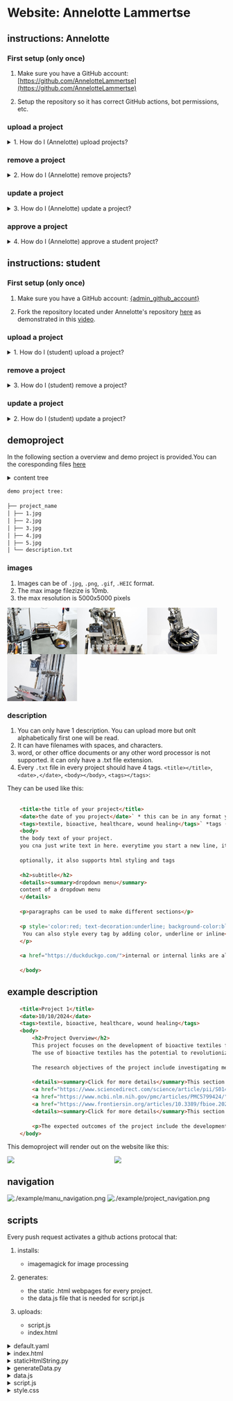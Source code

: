  

# Website: Annelotte Lammertse
## instructions: Annelotte

### First setup (only once)

1. Make sure you have a GitHub account: [https://github.com/AnnelotteLammertse](https://github.com/AnnelotteLammertse)

2. Setup the repository so it has correct GitHub actions, bot permissions, etc.



### upload a project

<details>
  <summary>1. How do I (Annelotte) upload projects?</summary>
  <br>
  <ul>
    <li>Please ensure that you are logged in to GitHub.</li>
    <li>Go to the content directory (https://github.com/AnnelotteLammertse/annelottelammertse/tree/main/src/content).</li>
    <li>You can upload a project by simply dragging and dropping your project folder into GitHub, or by navigating to 'Add file' > 'Upload files'.</li>
    <li><img src="./example/admin_upload_project.gif" alt="Upload Project"></li>
    <li>You have successfully uploaded a project. You can preview updates in 'Incognito mode' in your browser. Keep in mind that your browser caches content, so updates may be delayed for some time.</li>
  </ul>
  <br>
</details>

 

### remove a project

<details>
  <summary>2. How do I (Annelotte) remove projects?</summary>
  <br>
  <ul>
    <li>Please ensure that you are logged in to GitHub.</li>
    <li>Go to the content directory (https://github.com/AnnelotteLammertse/annelottelammertse/tree/main/src/content).</li>
    <li><img src="./example/admin_remove_project.gif" alt="Remove Project"></li>
    <li>You have successfully removed a project. You can preview updates in 'Incognito mode' in your browser. Keep in mind that your browser caches content, so updates may be delayed for some time.</li>
  </ul>
  <br>
</details>

 

### update a project

<details>
  <summary>3. How do I (Annelotte) update a project?</summary>
  <br>
  <ul>
    <li>Please ensure that you are logged in to GitHub.</li>
    <li>Go to the content directory (https://github.com/AnnelotteLammertse/annelottelammertse/tree/main/src/content).</li>
    <li>In the following video, it shows how to update the description as well as removing and adding images.<br>
      <img src="./example/admin_update_project.gif" alt="Update Project">
    </li>
    <li>You have successfully updated a project. You can preview updates in 'Incognito mode' in your browser. Keep in mind that your browser caches content, so updates may be delayed for some time.</li>
  </ul>
  <br>
</details>


### approve a project

<details><summary>4. How do I (Annelotte) approve a student project?</summary>
	<br>
	<ul>
	<li>Option 1: Approve the pull requests of the student as shown in the video.</li>
	<li>![Approve Project](./example/admin_approve_project.gif)</li>
	    
	<li>Option 2: You will receive an email from GitHub regarding an update.</li>
	<li>![Confirmation Email](./example/admin_confirmation_email.jpg) You can approve the student project by clicking the provided link.</li>

	<li>You have successfully confirmed a project. You can preview updates in 'Incognito mode' in your browser. Keep in mind that your browser caches content, so updates may be delayed for some time.</li>
	</ul>
	<br>
</details>

 


## instructions: student

### First setup (only once)

1. Make sure you have a GitHub account: [{admin_github_account}]({admin_github_account})

2. Fork the repository located under Annelotte's repository [here](https://github.com/AnnelotteLammertse/annelottelammertse) as demonstrated in this [video](./example/user_fork_repository.gif).

 

### upload a project

<details>
  <summary>1. How do I (student) upload a project?</summary>
  <br>
  <ul>
    <li>Please ensure that you are logged in to GitHub.</li>
    <li>Go to your instance of Annelotte's website located at (https://github.com/studentName/annelottelammertse).</li>
    <li>Sync fork (this makes sure you have the latest version so there are no conflicts between other users).</li>
    <li>Go to the content folder: (https://github.com/studentName/annelottelammertse/tree/main/src/content).</li>
    <li>You can upload a project by simply dragging and dropping your project folder into GitHub, or by navigating to 'Add file' > 'Upload files'.</li>
    <li>Upload your project as shown in the following video.<br>
      <img src="./example/user_upload_project.gif" alt="Upload Project">
      <img src="./example/demoproject/1.jpg" alt="Upload Project">
    </li>
    <li>Contribute by opening up a 'pull request > create pull request'.</li>
    <li>Now Annelotte will get an email notification, as well as having an open pull request that can be approved or disapproved.</li>
    <li>You now have successfully uploaded a project. Once Annelotte approves of the changes, you can see your project on the official website.</li>
  </ul>
  <br>
</details>


 

### remove a project

<details>
  <summary>3. How do I (student) remove a project?</summary>
  <br>
  <ul>
    <li>Please ensure that you are logged in to GitHub.</li>
    <li>Go to your instance of Annelotte's website located at (https://github.com/studentName/annelottelammertse).</li>
    <li>Sync fork (this makes sure you have the latest version so there are no conflicts between other users).</li>
    <li>Go to the content folder: (https://github.com/studentName/annelottelammertse/tree/main/src/content).</li>
    <li>Remove your project as shown in the following video.<br>
      <img src="./example/user_remove_project.gif" alt="Remove Project">
    </li>
    <li>Contribute by opening up a 'pull request > create pull request'.</li>
    <li>Now Annelotte will get an email notification, as well as having an open pull request that can be approved or disapproved.</li>
    <li>You now have successfully removed a project. Once Annelotte approves of the changes, you can see your project on the official website.</li>
  </ul>
  <br>
</details>


### update a project

<details>
  <summary>2. How do I (student) update a project?</summary>
  <br>
  <ul>
    <li>Please ensure that you are logged in to GitHub.</li>
    <li>Go to your instance of Annelotte's website located at (https://github.com/studentName/annelottelammertse).</li>
    <li>Sync fork (this makes sure you have the latest version so there are no conflicts between other users).</li>
    <li>Go to the content folder: (https://github.com/studentName/annelottelammertse/tree/main/src/content).</li>
    <li>Update your project as shown in the following video.<br>
      <img src="./example/user_update_project.gif" alt="Update Project">
    </li>
    <li>Contribute by opening up a 'pull request > create pull request'.</li>
    <li>Now Annelotte will get an email notification, as well as having an open pull request that can be approved or disapproved.</li>
    <li>You now have successfully updated a project. Once Annelotte approves of the changes, you can see your project on the official website.</li>
  </ul>
  <br>
</details>
 
## demoproject
In the following section a overview and demo project is provided.You can the coresponding files [here](https://github.com/AnnelotteLammertse/annelottelammertse/example/demoproject)

 

<details><summary>content tree</summary>

```bash
demo `content` folder tree
.
├── Annelotte
│   ├── shot_1.jpg
│   └── about_me.txt
├── project_1
│   ├── 1.jpg
│   ├── description
│   └── 2.png
├── project_2
│   ├── 3.jpg 
│   ├── 4.jpg 
│   ├── description.txt
│   ├── 5.png 
│   ├── 6.png 
│   └── 7.jpg 
├── project_3
│   ├── 1.gif
│   ├── 8.jpg
│   ├── 9.png
│   ├── 10.jpg
│   └── description.txt
├── project_4
│   ├── description.txt
│   └── 11.png
├── project_5
│   ├── 11.jpg
│   ├── description.txt
│   └── 12.gif
├── project_6
│   ├── 13.png
│   ├── 14.png
│   ├── 15.jpg
│   ├── 15.jpg
│   ├── 16.jpg
│   └── text.txt
└── project_7
    ├── description.txt
    ├── 17.gif 
    ├── 18.png
    └── 19.jpg 

8 directories, 33 files

```

</details>
 
```bash
demo project tree:

├── project_name
│ ├── 1.jpg
│ ├── 2.jpg
│ ├── 3.jpg
│ ├── 4.jpg
│ ├── 5.jpg
│ └── description.txt

```
 

### images

1. Images can be of `.jpg`, `.png`, `.gif`, `.HEIC` format.
2. The max image filezize is 10mb.
3. the max resolution is 5000x5000 pixels

<div style="display: flex; flex-wrap: wrap;">
    <img src="./example/demoproject/1.jpg" width="32%">
    <img src="./example/demoproject/2.jpg" width="32%">
    <img src="./example/demoproject/3.jpg" width="32%">
    <img src="./example/demoproject/4.jpg" width="32%">
</div>

 

### description

1. You can only have 1 description. You can upload more but onlt alphabetically first one will be read.
2. It can have filenames with spaces, and characters.
3. word, or other office documents or any other word processor is not supported. it can only have a .txt file extension. 
4. Every `.txt` file in every project should have 4 tags. `<title></title>`, `<date>,</date>`, `<body></body>`, `<tags></tags>`:

They can be used like this:

```html

	<title>the title of your project</title> 
	<date>the date of you project</date>` * this can be in any format you like
	<tags>textile, bioactive, healthcare, wound healing</tags>` *tags (hashtags) are seperated by a comma `,`
	<body>
	the body text of your project.
	you cna just write text in here. everytime you start a new line, it will appear on the website. symbols, characters and emoji's are supported

	optionally, it also supports html styling and tags

	<h2>subtitle</h2>
	<details><summary>dropdown menu</summary>
	content of a dropdown menu
	</details>

	<p>paragraphs can be used to make different sections</p>

	<p style='color:red; text-decoration:underline; background-color:blue'>
	 You can also style every tag by adding color, underline or inline<span style='background-color:blue;'> background color </span>.
	</p>

	<a href="https://duckduckgo.com/">internal or internal links are also supported</a>

	</body>
```

 

## example description

```html
	<title>Project 1</title>
	<date>10/10/2024</date>
	<tags>textile, bioactive, healthcare, wound healing</tags>
	<body>
	    <h2>Project Overview</h2>
	    This project focuses on the development of bioactive textiles for applications in wound healing and healthcare. By incorporating bioactive agents into textile fibers, we aim to create functional textiles capable of promoting wound healing, preventing infections, and improving overall healthcare outcomes. The project involves a multidisciplinary approach that combines textile engineering, biomaterials science, and medical research to design innovative solutions for medical textiles.
	    The use of bioactive textiles has the potential to revolutionize wound care by providing continuous, localized delivery of therapeutic agents directly to the wound site. This targeted delivery system minimizes systemic side effects and enhances the efficacy of treatment. Additionally, bioactive textiles offer advantages such as improved patient comfort, reduced dressing changes, and simplified wound management procedures.  

	    The research objectives of the project include investigating methods for functionalizing textile fibers with bioactive agents, optimizing the release kinetics of therapeutic compounds, and evaluating the biocompatibility and safety of bioactive textiles for clinical use. Advanced fabrication techniques such as electrospinning, coating, and grafting will be employed to incorporate bioactive agents into textile matrices while preserving their structural integrity and mechanical properties.

	    <details><summary>Click for more details</summary>This section contains additional details about the project.
	    <a href="https://www.sciencedirect.com/science/article/pii/S014296121830642X">Read this paper</a>
	    <a href="https://www.ncbi.nlm.nih.gov/pmc/articles/PMC5799424/">Explore this study</a>
	    <a href="https://www.frontiersin.org/articles/10.3389/fbioe.2020.587592/full">Find out more</a> about advanced fabrication techniques for bioactive textiles.</details>
	    <details><summary>Click for more details</summary>This section contains additional details about the project.</details>

	    <p>The expected outcomes of the project include the development of bioactive textiles with tailored properties for specific medical applications, such as wound dressings, compression garments, and implantable devices. These innovative textiles have the potential to improve patient outcomes, reduce healthcare costs, and advance the field of regenerative medicine.</p>
	</body>
```
 

This demoproject will render out on the website like this:

<div style="display: flex; flex-wrap: wrap;">
    <img src="./example/demoproject/demoproject_text.jpg" width="49%">
    <img src="./example/demoproject/demoproject_web.jpg" width="49%">
</div>
 

## navigation


![./example/manu_navigation.png](./example/manu_navigation.png)
![./example/project_navigation.png](./example/project_navigation.png)

 

## scripts

Every push request activates a github actions protocal  that:

1. installs:
    - imagemagick for image processing
    
2. generates:
    - the static .html webpages for every project.
    - the data.js file that is needed for script.js

3. uploads:
    - script.js
    - index.html



<details><summary>default.yaml</summary>

```
name: default
on:
  push:
    branches:
      - main
jobs:
  publish:
    runs-on: ubuntu-latest
    steps:
      - name: Checkout
        uses: actions/checkout@v3
      - name: Set up ImageMagick
        run: |
          sudo apt-get update
          sudo apt-get install -y imagemagick
      - name: Update imagemagick rights Policy
        run: |
          sudo sed -i 's#<policy domain="path" rights="none" pattern="@\*"/>#<!-- <policy domain="path" rights="none" pattern="@*"/> -->#' /etc/ImageMagick-6/policy.xml
      - name: python generate data.js and html pages
        working-directory: src/
        run: python ./generateData.py
      - name: Deploy to Github Pages
        uses: crazy-max/ghaction-github-pages@v3
        with:
          target_branch: gh-pages
          build_dir: src
        env:
          GITHUB_TOKEN: ${{ secrets.GITHUB_TOKEN }}

```
</details>



<details><summary>index.html</summary>

```
<!DOCTYPE html>
<html lang="en">
<head>
    <meta charset="UTF-8">
    <meta http-equiv="X-UA-Compatible" content="IE=edge">
    <meta name="viewport" content="width=device-width, initial-scale=1.0">
    <title>Annelotte</title>
    <link rel="stylesheet" href="style.css">
</head>

<body>
	<span id="tags-wrapper"></span> <!-- set tags here > -->
	<div id="header">
		<div id="title">
			<h1><a href="./index.html" style="color: black; text-decoration: none;">Annelotte Lammertse</a></h1>
		</div>
		<div id="bar">
			<div id="barContent"></div> <!-- set bar content projects here > -->
		</div>
		 <div id="content">
			<div id="projects"></div>
		</div>
	</div>
	<div id="footer">
		<span> Annelotte Lammertse </span><span id="footerTextRight"></span>
	</div>
</body>

<script src="data.js"></script> 
<script src="script.js"></script> 
</html>


```
</details>



<details><summary>staticHtmlString.py</summary>

```
def html_string(folderName, project_date, previous_htmlFile, next_htmlFile, tag_string, project_html, images_html, num_images):
    project_html_content = f"""
<!DOCTYPE html>
<html lang="en">
<head>
    <meta charset="UTF-8">
    <meta http-equiv="X-UA-Compatible" content="IE=edge">
    <meta name="viewport" content="width=device-width, initial-scale=1.0">
    <title>Annelotte Lammertse</title>
    <link rel="stylesheet" href="./style.css">
</head>
<body>
    <span id="tags-wrapper"></span> <!-- set tags here > -->
    <div id="header">
        <div id="title">
            <h1>
                <a href="./index.html" style="color: black; text-decoration: none;">Annelotte Lammertse</a>
            </h1>
        </div>
        <div id="bar">
            <div id="barContent"></div> <!-- set bar content projects here > -->
        </div>
        <div id="contentPage">
            <div id="textPage">
                <h1>{folderName} <br><span style="font-size:14px">{project_date}</span></h1>  <!-- add back, next, and menu buttons here -->
                <div class="containerStatic">
                    <div class="menuprevnext">
                        <span>
                            <a href='./index.html' class='backButtonPage'> menu</a>
                        </span>
                        <br>
                        <span>
                            <a href='{previous_htmlFile}' class='backButtonPage'>previous</a>
                        </span>
                        <br>
                        <span>
                            <a href= '{next_htmlFile}' class='backButtonPage'>next</a>
                        </span>
                    </div>
                    <span id="tagStatic" style="color:rgb(0,0,0);">
                        {tag_string}
                    </span>
                </div>
                <body>
                    <p>{project_html}</p>  <!-- body text here -->
                </body>
            </div>
            <div id="imagePage"> <!-- add all images here -->
                {images_html}
            </div>
        </div>
        <div id="footer">
            <span> Annelotte Lammertse </span>
            <span id="footerTextRight"></span>
        </div>
    </div>
</body>

<script src="data.js"></script> 
<script src="script.js"></script> 

<script>
    document.addEventListener('DOMContentLoaded', function () {{
        // Apply fullscreen styles to images if less than 4 on startup; toggle on click otherwise
        const images = document.querySelectorAll('.imagesPage');
        images.forEach((img, index) => {{
            img.addEventListener('click', () => {{
                img.classList.toggle('imagePageFull');
                img.style.width = img.classList.contains('imagePageFull') ? "100%" : "32.2%";
            }});

            if (images.length < {num_images}) {{
                img.classList.add('imagePageFull');
                img.style.width = "100%";
            }} else if (images.length > {num_images} && index == 0) {{
                img.classList.add('imagePageFull');
                img.style.width = "100%";
            }}
        }});

        // Make the tags that are present red
        var tagsWrapper = document.getElementById('tags-wrapper');
        var tagStaticElements = document.getElementById('tagStatic').getElementsByTagName('span');
        var innerTagArray = [];
        for (var i = 0; i < tagStaticElements.length; i++) {{
            innerTagArray.push(tagStaticElements[i].innerHTML.replace('#', ''));
        }}

        var tags = tagsWrapper.getElementsByTagName('span');
        for (var i = 0; i < tags.length; i++) {{
            var dataFilter = tags[i].getAttribute('data-filter');
            if (innerTagArray.includes(dataFilter)) {{
                tags[i].style.pointerEvents = 'none';
                //tags[i].style.textDecoration = 'underline';
            }} else {{
                tags[i].style.color = 'rgba(0,0,0,0.1)'
                tags[i].style.textDecoration = 'line-through';
            }}
        }}
    }});
</script>
</html>
"""

    return project_html_content

```
</details>



<details><summary>generateData.py</summary>

```
import os
import json
import re
import subprocess
from staticHtmlString import html_string

contentFolder = "./content"  # Specify the folder where your content is located
outputFolder = "./"     # Specify the folder where you want to save the HTML files

# Functions
def resize_file_if_large(filePath, maxBytes):
	file_size = os.path.getsize(filePath)
	command = f'convert "{filePath}" -resize 512x -quality 80 "{filePath}"'
	supported_extensions = (".jpg", ".png")
	if filePath.lower().endswith(supported_extensions):
		if file_size > maxBytes:
			print(f"{filePath} is too big with {file_size} bytes. It will be modified. Max bytes is {maxBytes}")
		if os.path.splitext(filePath)[1] == ".gif": # Check if GIF
			command = f'convert "{filePath}" -coalesce -resize 512x -colors 64 -deconstruct "{filePath}"'
		subprocess.run(command, shell=True)

def remove_unsupported_file(file_path):
	if os.path.isfile(file_path):
		supported_extensions = (".jpg", ".png", ".jpeg", ".txt", ".gif")
		if not file_path.lower().endswith(supported_extensions):
			os.remove(file_path)
			print(f'{file_path} is not supported and is removed. Please use one of the supported extensions {supported_extensions}')


#remove unsupported files
for folder in os.listdir(contentFolder):
	folder_path = os.path.join(contentFolder, folder)
	if os.path.isdir(folder_path):
		for item in os.listdir(folder_path):
			item_path = os.path.join(folder_path, item)
			remove_unsupported_file(item_path)



#resice images indeen needed
for folder in os.listdir(contentFolder):
	folder_path = os.path.join(contentFolder, folder)
	if os.path.isdir(folder_path):
		for item in os.listdir(folder_path):
			item_path = os.path.join(folder_path, item)
			# resize_file_if_large(item_path, 5000000)


# Delete all .html files (excluding index.html) in the output folder
for filename in os.listdir(outputFolder):
	filepath = os.path.join(outputFolder, filename)
	if filename.endswith(".html") and filename != "index.html":
		os.remove(filepath)
  

# Initialize arrays for images, tags, date, projects, allTags, and barContent
images = []
tags = []
date = []
projects = {}
allTags = []
barContent = []
htmlFiles = []

# make array with all projectnames
for folderName in os.listdir(contentFolder):
	folderPath = os.path.join(contentFolder, folderName)
	htmlFiles.append(folderName)

sorted_htmlFiles = sorted(htmlFiles)

# Iterate through the content folder
for i,folderName in enumerate(sorted(os.listdir(contentFolder))):
	# loop through sorted html_files so we can pick i+1 and i-1 fo to back and fort
	next_index = (i + 1) % len(sorted_htmlFiles)
	next_htmlFile = "./" + sorted_htmlFiles[next_index] + ".html"
	previous_index = (i - 1) % len(sorted_htmlFiles)
	previous_htmlFile = "./" + sorted_htmlFiles[previous_index] + ".html"

	folderPath = os.path.join(contentFolder, folderName)
	if os.path.isdir(folderPath):
		project_images = []
		project_tags = []
		project_date = []
		project_html = ""

		for item in os.listdir(folderPath):
			itemPath = os.path.join(folderPath, item)

			if os.path.isfile(itemPath):
				if item.endswith(".gif"):
					images.append(itemPath)
					project_images.append(itemPath)

				if item.endswith((".jpg", ".png")):
					itemPath_base = os.path.splitext(os.path.basename(itemPath))[0]
					itemPath_ext = os.path.splitext(os.path.basename(itemPath))[1]
					itemPath_resized = os.path.join(folderPath,itemPath_base + "_resized" + itemPath_ext)
					os.system(f'convert "{itemPath}"  -sharpen 0x.2 -resize x350 "{itemPath}"')
					images.append(itemPath)
					project_images.append(itemPath)

				elif item.endswith(".txt"):
					with open(itemPath, 'r') as txt_file:
						content = txt_file.read()
						date_match = re.search(r'<date>(.*?)<\/date>', content, re.DOTALL)
						if date_match:
							project_date.append(date_match.group(1).strip())
							project_date = date_match.group(1).strip()
						body_match = re.search(r'<body>(.*?)<\/body>', content, re.DOTALL)
						if body_match:
							project_html = body_match.group(1).strip()
							project_html = project_html.replace('\n', '<br>')
                        
						tags_match = re.search(r'<tags>(.*?)<\/tags>', content, re.DOTALL)
						if tags_match:
							tags_content = tags_match.group(1).strip()
							tags_formatted = ["#" + tag.strip() + "<br>" for tag in tags_content.split(',')]
							allTags.extend([
								"<span class='filter' data-filter='" + tag.strip() + "'>#" + tag.strip() + "</span>"
								for tag in tags_content.split(',')
							])
							# print(allTags)
					#break out of the loop after procvessing the first file
					break
		tag_list = [f"<span>#{tag.strip()}</span><br>" for tag in tags_content.split(",")]
		tag_string = "".join(tag_list)
		project_tags.append(tag_string)
		# print(project_tags)           
                
		project_images.sort()  # Sort the image paths for the current project
        
		projects[folderName] = {
			"images": project_images,
			"html": project_html,
			"tags": project_tags,
			"date": project_date
		}
        
		print(tags_content)
		# print(tags_content.replace(',','#'))


		# Create a project HTML file with images and barContent links
		images_html = "\n".join([f"<img class='imagesPage'  src='{image_path}' >" for image_path in project_images])
		num_images = 4	
		
		#html string comes from staticHtmlString
		project_html_content = html_string(folderName, project_date, previous_htmlFile, next_htmlFile, tag_string, project_html, images_html, num_images)



		project_html_path = os.path.join(outputFolder, f"{folderName}.html")
		with open(project_html_path, 'w') as project_html_file:
			project_html_file.write(project_html_content)

allTags = list(set(allTags))
allTags.sort()

# Sort the project names
sorted_project_names = sorted(projects.keys())

# Create the barContent array with formatted project names
formatted_barContent = [
	"<a href='./" + project_name + ".html'>" + project_name + "</a>&ensp;&ensp;"
	for project_name in sorted_project_names
]

# Duplicate the formatted_barContent array 10 times
duplicated_barContent = formatted_barContent * 10

# Create the content dictionary with sorted projects
sorted_projects = {project_name: projects[project_name] for project_name in sorted_project_names}

# Create the content dictionary
content = {
	"projects": sorted_projects,
	"allTags": allTags,
	"barContent": duplicated_barContent
}

# Convert the content dictionary to JSON format
content_json = json.dumps(content, indent=4)

# Write the JSON content to a file named "dataB.js"
with open("data.js", "w") as file:
	file.write("var content = ")
	file.write(content_json)

print("File 'dataB.js' saved successfully.")




























```
</details>



<details><summary>data.js</summary>

```
var content = {
    "projects": {
        "ABOUT": {
            "images": [
                "./content/ABOUT/068_Vtol_Murmansk_part2_PRMK__1340_c_670.jpg"
            ],
            "html": "hi there, my name is ssadasadad",
            "tags": [
                "<span>#about</span><br><span>#textile</span><br><span>#about</span><br><span>#website</span><br>"
            ],
            "date": "2/3/2021"
        },
        "Digital Fabrication Techniques": {
            "images": [
                "./content/Digital Fabrication Techniques/Screen-Shot-2020-12-22-at-8.38.03-PM_670.png"
            ],
            "html": "<h2>Project Overview</h2><br>    <p><br>        This project explores the integration of digital fabrication techniques, specifically 3D printing and additive manufacturing, into textile design processes. By leveraging the capabilities of digital fabrication technologies, we aim to push the boundaries of traditional textile manufacturing and create innovative textile structures with enhanced functionality and aesthetics.<br>    </p><br>    <p><br>        Digital fabrication offers unique opportunities for customization, complexity, and rapid prototyping in textile design. By digitally modeling textile structures and using computer-aided design (CAD) software, designers can create intricate patterns, textures, and geometries that would be challenging or impossible to achieve using traditional techniques. 3D printing and additive manufacturing enable precise control over material deposition, layer-by-layer construction, and spatial arrangement, allowing for the fabrication of complex textile structures with varying properties and functionalities.<br>    </p><br>    <p><br>        The research objectives of the project include developing novel design algorithms and computational tools for generating parametric textile patterns, optimizing printing parameters for different textile materials, and exploring post-processing techniques for enhancing the mechanical properties and surface finishes of printed textiles. Additionally, the project aims to investigate the integration of smart materials and functional additives into 3D printed textiles for applications such as wearable technology, protective gear, and architectural textiles.<br>    </p><br>    <p><br>        The expected outcomes of the project include the development of advanced digital fabrication techniques for textile design that enable greater design freedom, efficiency, and sustainability. These techniques have the potential to revolutionize the way textiles are designed, produced, and utilized across various industries, from fashion and apparel to automotive and architecture.<br>    </p>",
            "tags": [
                "<span>#textile</span><br><span>#digital fabrication</span><br><span>#3D printing</span><br><span>#additive manufacturing</span><br>"
            ],
            "date": "March 5, 2024"
        },
        "Smart Fabrics: Integrating Sensors for Health Monitoring": {
            "images": [
                "./content/Smart Fabrics: Integrating Sensors for Health Monitoring/1_670.jpg",
                "./content/Smart Fabrics: Integrating Sensors for Health Monitoring/7_670.jpg",
                "./content/Smart Fabrics: Integrating Sensors for Health Monitoring/9_670.jpg"
            ],
            "html": "<h2>Project Overview</h2><br>    <p><br>        The project aims to revolutionize the field of healthcare by integrating sensors into fabrics for continuous health monitoring. By embedding sensors within textiles, we aim to create smart fabrics capable of monitoring vital signs and health parameters seamlessly.<br>    </p><br>    <br>    <h2>Research Objectives</h2><br>    <ul><br>        <li>Developing textile-based sensor technologies for accurate health monitoring.</li><br>        <li>Investigating methods for integrating sensors into various types of fabrics.</li><br>        <li>Exploring wireless communication protocols for transmitting health data.</li><br>        <li>Evaluating the usability and comfort of smart fabrics in daily life.</li><br>    </ul><br>    <br>    <h2>Methodology</h2><br>    <p><br>        The project will involve several phases, including sensor development, fabric integration, prototype testing, and user feedback collection. Advanced textile manufacturing techniques will be employed to embed sensors seamlessly into fabrics without compromising their comfort or functionality.<br>    </p><br>    <br>    <h2>Expected Outcomes</h2><br>    <p><br>        The project is expected to yield smart fabrics capable of monitoring vital signs such as heart rate, respiration rate, and body temperature. These fabrics will provide real-time health data, enabling early detection of health issues and continuous monitoring of chronic conditions.<br>    </p>",
            "tags": [
                "<span>#textile</span><br><span>#fabric</span><br><span>#sensors</span><br><span>#health monitoring</span><br>"
            ],
            "date": "March 5, 2024"
        },
        "advanced textile composites": {
            "images": [
                "./content/advanced textile composites/3_1340_c_670.jpg",
                "./content/advanced textile composites/DSC08966_1340_c_670.jpg"
            ],
            "html": "<h2>Project Overview</h2><br>    <p><br>        This project focuses on the development of bioactive textiles for applications in wound healing and healthcare. By incorporating bioactive agents into textile fibers, we aim to create functional textiles capable of promoting wound healing, preventing infections, and improving overall healthcare outcomes. The project involves a multidisciplinary approach that combines textile engineering, biomaterials science, and medical research to design innovative solutions for medical textiles.<br>    </p><br>    <p><br>        The use of bioactive textiles has the potential to revolutionize wound care by providing continuous, localized delivery of therapeutic agents directly to the wound site. This targeted delivery system minimizes systemic side effects and enhances the efficacy of treatment. Additionally, bioactive textiles offer advantages such as improved patient comfort, reduced dressing changes, and simplified wound management procedures.<br>    </p><br>    <p><br>        The research objectives of the project include investigating methods for functionalizing textile fibers with bioactive agents, optimizing the release kinetics of therapeutic compounds, and evaluating the biocompatibility and safety of bioactive textiles for clinical use. Advanced fabrication techniques such as electrospinning, coating, and grafting will be employed to incorporate bioactive agents into textile matrices while preserving their structural integrity and mechanical properties.<br>    </p><br>    <p><br>        The expected outcomes of the project include the development of bioactive textiles with tailored properties for specific medical applications, such as wound dressings, compression garments, and implantable devices. These innovative textiles have the potential to improve patient outcomes, reduce healthcare costs, and advance the field of regenerative medicine.<br>    </p>",
            "tags": [
                "<span>#textile</span><br><span>#bioactive</span><br><span>#healthcare</span><br><span>#wound healing</span><br>"
            ],
            "date": "March 5, 2024"
        },
        "bioactive textiles": {
            "images": [
                "./content/bioactive textiles/boom_670.jpg",
                "./content/bioactive textiles/vlcsnap-2020-07-27d-01h10m44s415_670.jpg",
                "./content/bioactive textiles/vlcsnap-2020-08-02-02h31m34s763_670.jpg"
            ],
            "html": "<h2>Project Overview</h2><br>    <p><br>        This project focuses on the development of bioactive textiles for applications in wound healing and healthcare. By incorporating bioactive agents into textile fibers, we aim to create functional textiles capable of promoting wound healing, preventing infections, and improving overall healthcare outcomes. The project involves a multidisciplinary approach that combines textile engineering, biomaterials science, and medical research to design innovative solutions for medical textiles.<br>    </p><br>    <p><br>        The use of bioactive textiles has the potential to revolutionize wound care by providing continuous, localized delivery of therapeutic agents directly to the wound site. This targeted delivery system minimizes systemic side effects and enhances the efficacy of treatment. Additionally, bioactive textiles offer advantages such as improved patient comfort, reduced dressing changes, and simplified wound management procedures.<br>    </p><br>    <p><br>        The research objectives of the project include investigating methods for functionalizing textile fibers with bioactive agents, optimizing the release kinetics of therapeutic compounds, and evaluating the biocompatibility and safety of bioactive textiles for clinical use. Advanced fabrication techniques such as electrospinning, coating, and grafting will be employed to incorporate bioactive agents into textile matrices while preserving their structural integrity and mechanical properties.<br>    </p><br>    <p><br>        The expected outcomes of the project include the development of bioactive textiles with tailored properties for specific medical applications, such as wound dressings, compression garments, and implantable devices. These innovative textiles have the potential to improve patient outcomes, reduce healthcare costs, and advance the field of regenerative medicine.<br>    </p>",
            "tags": [
                "<span>#textile</span><br><span>#bioactive</span><br><span>#healthcare</span><br><span>#wound healing</span><br>"
            ],
            "date": "March 5, 2024"
        },
        "demoproject": {
            "images": [
                "./content/demoproject/3.jpg",
                "./content/demoproject/4.jpg"
            ],
            "html": "<h2>Project Overview</h2><br>    <p><br>        This project focuses on the development of bioactive textiles for applications in wound healing and healthcare. By incorporating bioactive agents into textile fibers, we aim to create functional textiles capable of promoting wound healing, preventing infections, and improving overall healthcare outcomes. The project involves a multidisciplinary approach that combines textile engineering, biomaterials science, and medical research to design innovative solutions for medical textiles.<br>    </p><br>    <p><br>        The use of bioactive textiles has the potential to revolutionize wound care by providing continuous, localized delivery of therapeutic agents directly to the wound site. This targeted delivery system minimizes systemic side effects and enhances the efficacy of treatment. Additionally, bioactive textiles offer advantages such as improved patient comfort, reduced dressing changes, and simplified wound management procedures.<br>    </p><br>    <p><br>        The research objectives of the project include investigating methods for functionalizing textile fibers with bioactive agents, optimizing the release kinetics of therapeutic compounds, and evaluating the biocompatibility and safety of bioactive textiles for clinical use. Advanced fabrication techniques such as electrospinning, coating, and grafting will be employed to incorporate bioactive agents into textile matrices while preserving their structural integrity and mechanical properties.<br>    </p><br>    <p><br>        The expected outcomes of the project include the development of bioactive textiles with tailored properties for specific medical applications, such as wound dressings, compression garments, and implantable devices. These innovative textiles have the potential to improve patient outcomes, reduce healthcare costs, and advance the field of regenerative medicine.<br>    </p>",
            "tags": [
                "<span>#textile</span><br><span>#bioactive</span><br><span>#healthcare</span><br><span>#wound healing</span><br>"
            ],
            "date": "March 5, 2024"
        },
        "sustainable dyeing techniques": {
            "images": [
                "./content/sustainable dyeing techniques/DSC03501_670.jpg",
                "./content/sustainable dyeing techniques/DSC03513_670.jpg",
                "./content/sustainable dyeing techniques/DSC03526_670.jpg"
            ],
            "html": "<h2>Project Overview</h2><br>    <p><br>        This project focuses on addressing the environmental impact of traditional textile dyeing processes by developing sustainable dyeing techniques using natural pigments and eco-friendly processes. By reducing the use of harmful chemicals and minimizing water consumption, we aim to promote environmental sustainability in the textile industry.<br>    </p><br>    <br>    <h2>Research Objectives</h2><br>    <ul><br>        <li>Exploring natural sources of pigments suitable for textile dyeing.</li><br>        <li>Developing eco-friendly dyeing processes that minimize water and energy consumption.</li><br>        <li>Evaluating the colorfastness and durability of textiles dyed using natural pigments.</li><br>        <li>Assessing the environmental impact of sustainable dyeing techniques compared to conventional methods.</li><br>    </ul><br>    <br>    <h2>Methodology</h2><br>    <p><br>        The project will involve sourcing natural pigments from various sources such as plants, minerals, and insects. These pigments will be tested for their suitability for textile dyeing, considering factors such as color vibrancy, fastness, and eco-friendliness. Eco-friendly dyeing processes, such as low-water immersion dyeing and natural mordanting, will be developed and optimized to achieve desired color outcomes while minimizing environmental impact.<br>    </p><br>    <br>    <h2>Expected Outcomes</h2><br>    <p><br>        The project aims to provide textile manufacturers with sustainable alternatives to conventional dyeing methods. By utilizing natural pigments and eco-friendly processes, we anticipate reducing water consumption, minimizing pollution, and promoting biodiversity conservation. Additionally, textiles dyed using sustainable techniques are expected to appeal to environmentally conscious consumers, driving market demand for eco-friendly products.<br>    </p>",
            "tags": [
                "<span>#textile</span><br><span>#dyeing</span><br><span>#sustainability</span><br><span>#natural pigments</span><br>"
            ],
            "date": "March 5, 2024"
        }
    },
    "allTags": [
        "<span class='filter' data-filter='3D printing'>#3D printing</span>",
        "<span class='filter' data-filter='about'>#about</span>",
        "<span class='filter' data-filter='additive manufacturing'>#additive manufacturing</span>",
        "<span class='filter' data-filter='bioactive'>#bioactive</span>",
        "<span class='filter' data-filter='digital fabrication'>#digital fabrication</span>",
        "<span class='filter' data-filter='dyeing'>#dyeing</span>",
        "<span class='filter' data-filter='fabric'>#fabric</span>",
        "<span class='filter' data-filter='health monitoring'>#health monitoring</span>",
        "<span class='filter' data-filter='healthcare'>#healthcare</span>",
        "<span class='filter' data-filter='natural pigments'>#natural pigments</span>",
        "<span class='filter' data-filter='sensors'>#sensors</span>",
        "<span class='filter' data-filter='sustainability'>#sustainability</span>",
        "<span class='filter' data-filter='textile'>#textile</span>",
        "<span class='filter' data-filter='website'>#website</span>",
        "<span class='filter' data-filter='wound healing'>#wound healing</span>"
    ],
    "barContent": [
        "<a href='./ABOUT.html'>ABOUT</a>&ensp;&ensp;",
        "<a href='./Digital Fabrication Techniques.html'>Digital Fabrication Techniques</a>&ensp;&ensp;",
        "<a href='./Smart Fabrics: Integrating Sensors for Health Monitoring.html'>Smart Fabrics: Integrating Sensors for Health Monitoring</a>&ensp;&ensp;",
        "<a href='./advanced textile composites.html'>advanced textile composites</a>&ensp;&ensp;",
        "<a href='./bioactive textiles.html'>bioactive textiles</a>&ensp;&ensp;",
        "<a href='./demoproject.html'>demoproject</a>&ensp;&ensp;",
        "<a href='./sustainable dyeing techniques.html'>sustainable dyeing techniques</a>&ensp;&ensp;",
        "<a href='./ABOUT.html'>ABOUT</a>&ensp;&ensp;",
        "<a href='./Digital Fabrication Techniques.html'>Digital Fabrication Techniques</a>&ensp;&ensp;",
        "<a href='./Smart Fabrics: Integrating Sensors for Health Monitoring.html'>Smart Fabrics: Integrating Sensors for Health Monitoring</a>&ensp;&ensp;",
        "<a href='./advanced textile composites.html'>advanced textile composites</a>&ensp;&ensp;",
        "<a href='./bioactive textiles.html'>bioactive textiles</a>&ensp;&ensp;",
        "<a href='./demoproject.html'>demoproject</a>&ensp;&ensp;",
        "<a href='./sustainable dyeing techniques.html'>sustainable dyeing techniques</a>&ensp;&ensp;",
        "<a href='./ABOUT.html'>ABOUT</a>&ensp;&ensp;",
        "<a href='./Digital Fabrication Techniques.html'>Digital Fabrication Techniques</a>&ensp;&ensp;",
        "<a href='./Smart Fabrics: Integrating Sensors for Health Monitoring.html'>Smart Fabrics: Integrating Sensors for Health Monitoring</a>&ensp;&ensp;",
        "<a href='./advanced textile composites.html'>advanced textile composites</a>&ensp;&ensp;",
        "<a href='./bioactive textiles.html'>bioactive textiles</a>&ensp;&ensp;",
        "<a href='./demoproject.html'>demoproject</a>&ensp;&ensp;",
        "<a href='./sustainable dyeing techniques.html'>sustainable dyeing techniques</a>&ensp;&ensp;",
        "<a href='./ABOUT.html'>ABOUT</a>&ensp;&ensp;",
        "<a href='./Digital Fabrication Techniques.html'>Digital Fabrication Techniques</a>&ensp;&ensp;",
        "<a href='./Smart Fabrics: Integrating Sensors for Health Monitoring.html'>Smart Fabrics: Integrating Sensors for Health Monitoring</a>&ensp;&ensp;",
        "<a href='./advanced textile composites.html'>advanced textile composites</a>&ensp;&ensp;",
        "<a href='./bioactive textiles.html'>bioactive textiles</a>&ensp;&ensp;",
        "<a href='./demoproject.html'>demoproject</a>&ensp;&ensp;",
        "<a href='./sustainable dyeing techniques.html'>sustainable dyeing techniques</a>&ensp;&ensp;",
        "<a href='./ABOUT.html'>ABOUT</a>&ensp;&ensp;",
        "<a href='./Digital Fabrication Techniques.html'>Digital Fabrication Techniques</a>&ensp;&ensp;",
        "<a href='./Smart Fabrics: Integrating Sensors for Health Monitoring.html'>Smart Fabrics: Integrating Sensors for Health Monitoring</a>&ensp;&ensp;",
        "<a href='./advanced textile composites.html'>advanced textile composites</a>&ensp;&ensp;",
        "<a href='./bioactive textiles.html'>bioactive textiles</a>&ensp;&ensp;",
        "<a href='./demoproject.html'>demoproject</a>&ensp;&ensp;",
        "<a href='./sustainable dyeing techniques.html'>sustainable dyeing techniques</a>&ensp;&ensp;",
        "<a href='./ABOUT.html'>ABOUT</a>&ensp;&ensp;",
        "<a href='./Digital Fabrication Techniques.html'>Digital Fabrication Techniques</a>&ensp;&ensp;",
        "<a href='./Smart Fabrics: Integrating Sensors for Health Monitoring.html'>Smart Fabrics: Integrating Sensors for Health Monitoring</a>&ensp;&ensp;",
        "<a href='./advanced textile composites.html'>advanced textile composites</a>&ensp;&ensp;",
        "<a href='./bioactive textiles.html'>bioactive textiles</a>&ensp;&ensp;",
        "<a href='./demoproject.html'>demoproject</a>&ensp;&ensp;",
        "<a href='./sustainable dyeing techniques.html'>sustainable dyeing techniques</a>&ensp;&ensp;",
        "<a href='./ABOUT.html'>ABOUT</a>&ensp;&ensp;",
        "<a href='./Digital Fabrication Techniques.html'>Digital Fabrication Techniques</a>&ensp;&ensp;",
        "<a href='./Smart Fabrics: Integrating Sensors for Health Monitoring.html'>Smart Fabrics: Integrating Sensors for Health Monitoring</a>&ensp;&ensp;",
        "<a href='./advanced textile composites.html'>advanced textile composites</a>&ensp;&ensp;",
        "<a href='./bioactive textiles.html'>bioactive textiles</a>&ensp;&ensp;",
        "<a href='./demoproject.html'>demoproject</a>&ensp;&ensp;",
        "<a href='./sustainable dyeing techniques.html'>sustainable dyeing techniques</a>&ensp;&ensp;",
        "<a href='./ABOUT.html'>ABOUT</a>&ensp;&ensp;",
        "<a href='./Digital Fabrication Techniques.html'>Digital Fabrication Techniques</a>&ensp;&ensp;",
        "<a href='./Smart Fabrics: Integrating Sensors for Health Monitoring.html'>Smart Fabrics: Integrating Sensors for Health Monitoring</a>&ensp;&ensp;",
        "<a href='./advanced textile composites.html'>advanced textile composites</a>&ensp;&ensp;",
        "<a href='./bioactive textiles.html'>bioactive textiles</a>&ensp;&ensp;",
        "<a href='./demoproject.html'>demoproject</a>&ensp;&ensp;",
        "<a href='./sustainable dyeing techniques.html'>sustainable dyeing techniques</a>&ensp;&ensp;",
        "<a href='./ABOUT.html'>ABOUT</a>&ensp;&ensp;",
        "<a href='./Digital Fabrication Techniques.html'>Digital Fabrication Techniques</a>&ensp;&ensp;",
        "<a href='./Smart Fabrics: Integrating Sensors for Health Monitoring.html'>Smart Fabrics: Integrating Sensors for Health Monitoring</a>&ensp;&ensp;",
        "<a href='./advanced textile composites.html'>advanced textile composites</a>&ensp;&ensp;",
        "<a href='./bioactive textiles.html'>bioactive textiles</a>&ensp;&ensp;",
        "<a href='./demoproject.html'>demoproject</a>&ensp;&ensp;",
        "<a href='./sustainable dyeing techniques.html'>sustainable dyeing techniques</a>&ensp;&ensp;",
        "<a href='./ABOUT.html'>ABOUT</a>&ensp;&ensp;",
        "<a href='./Digital Fabrication Techniques.html'>Digital Fabrication Techniques</a>&ensp;&ensp;",
        "<a href='./Smart Fabrics: Integrating Sensors for Health Monitoring.html'>Smart Fabrics: Integrating Sensors for Health Monitoring</a>&ensp;&ensp;",
        "<a href='./advanced textile composites.html'>advanced textile composites</a>&ensp;&ensp;",
        "<a href='./bioactive textiles.html'>bioactive textiles</a>&ensp;&ensp;",
        "<a href='./demoproject.html'>demoproject</a>&ensp;&ensp;",
        "<a href='./sustainable dyeing techniques.html'>sustainable dyeing techniques</a>&ensp;&ensp;"
    ]
}
```
</details>



<details><summary>script.js</summary>

```
var PIXELDISTANCE = 4


var projectsData = content.projects;

var barData = "";
// var allTagsDataArray = content.allTags
var barArray = content.barContent;
for (var i = 0; i < barArray.length; i++) {
  barData += barArray[i];
}
document.getElementById('barContent').innerHTML = barData


// set tags
var allTagsData = "";
var allTagsDataArray =  content.allTags
for (var i = 0; i < allTagsDataArray.length; i++) {
    allTagsData += allTagsDataArray[i];
}

// Get the tags-wrapper element and set its innerHTML


document.getElementById('tags-wrapper').innerHTML = "<span id='all' style='text-decoration:underline;'>#all<br><br><br></span>"  +  allTagsData;

// Loop over each project in the "projects" object
for (var projectName in content.projects) {
  if (content.projects.hasOwnProperty(projectName)) {
      var project = content.projects[projectName];
  }
}

var nProjects = 0
for (var projectName in content.projects) {
  if (content.projects.hasOwnProperty(projectName)) {
      var project = content.projects[projectName];
      nProjects +=1
      // Create a <span> tag
	var spanTag = document.createElement("span");
	spanTag.classList.add("project")
	spanTag.style.zIndex = 100-nProjects
	spanTag.setAttribute("data-tags", project.tags.join(" "));
      
	var imgATag = document.createElement("a");
	imgATag.href = projectName + ".html"
	var imgTag = document.createElement("img");
	imgTag.src = project.images[0];

	imgATag.appendChild(imgTag)          
	spanTag.appendChild(imgATag);

      
	// Create an <a> tag with project.html as href
	var aTag = document.createElement("a");
	aTag.href = projectName + ".html";
	var divEndImg = document.createElement("div");
	divEndImg.classList.add("endImg");
	// aTag.style

	var divProjectName = document.createElement("div");
	divProjectName.classList.add("projectName");
	divProjectName.textContent = projectName;


	var divProjectDate = document.createElement("div");
	divProjectDate.classList.add("projectDate");
	divProjectDate.textContent = project.date;

	// Create the <div> element with class "projectTags"
	var divProjectTags = document.createElement("div");
	divProjectTags.classList.add("projectTags");
	divProjectTags.innerHTML = project.tags

	divEndImg.appendChild(divProjectName);
	divEndImg.appendChild(divProjectDate);
	divEndImg.appendChild(divProjectTags);
	aTag.appendChild(divEndImg);

	spanTag.appendChild(aTag);

	var projectsTag = document.getElementById("projects")

	projectsTag.appendChild(spanTag);
	}
}


// Get the div with id "projects"
const projectsDiv = document.getElementById("projects");

// Define a function to update the width of the elements based on the div's width
function updateWidth() {
    // Get the current width of the div
    const width = projectsDiv.offsetWidth;
   console.log(width) 
    // Calculate the width for each "project" class
    const n_projects = 5;
    const dist = (Math.floor(width / n_projects) - 3) + "px";
    
    // Set the width for each "project" class
    const projectElements = document.getElementsByClassName('project');
    for (let i = 0; i < projectElements.length; i++) {
        let imgTags = projectElements[i].getElementsByTagName('img');
        for (let j = 0; j < imgTags.length; j++) {
            imgTags[j].style.width = dist;
            imgTags[j].style.height = dist;
        }
    }
    
    // Set the width for each element with class "endImg"
    const projectElementsImg = document.getElementsByClassName('endImg');
    for (let i = 0; i < projectElementsImg.length; i++) {
        projectElementsImg[i].style.width = dist;
        projectElementsImg[i].style.height = dist;
    }
}

// Call updateWidth initially to set the initial width
updateWidth();

// Add a resize event listener to the window object to call updateWidth whenever the window is resized
window.addEventListener('resize', updateWidth);


// set date on footer
var currentDate = new Date
var year = currentDate.getFullYear()
document.getElementById('footerTextRight').innerHTML = "@" + year


const filters = document.querySelectorAll('.filter');
const projects = document.querySelectorAll('.project');
const all = document.getElementById('all');
let selectedFilters = [];

all.addEventListener("click", function() {
    var styleAttr = all.getAttribute("style");

    if (!styleAttr || styleAttr.indexOf('text-decoration: none') === -1) {
        all.style.textDecoration = "none";
        console.log("Set all projects to hidden");
        projects.forEach(project => {
            project.classList.add('hidden');
        });
    } else {
        all.style.textDecoration = "underline";
        console.log("Revealing all projects");
        projects.forEach(project => {
            project.classList.remove('hidden');
        });
        filters.forEach(filter => {
            filter.classList.remove('selected');
        });
    }
});

filters.forEach(filter => {
    filter.addEventListener('click', () => {
        const filterValue = filter.getAttribute('data-filter');
        const isSelected = selectedFilters.includes(filterValue);

        // Toggle the selected state
        if (isSelected) {
            const index = selectedFilters.indexOf(filterValue);
            selectedFilters.splice(index, 1);
            filter.classList.remove('selected');
        } else {
            selectedFilters.push(filterValue);
            filter.classList.add('selected');
        }

        // Check if "all" is selected
        const allSelected = selectedFilters.includes('all');

        projects.forEach(project => {
            const tags = project.getAttribute('data-tags');
            if (allSelected || selectedFilters.every(tag => tags.includes(tag))) {
                project.classList.remove('hidden');
            } else {
                project.classList.add('hidden');
            }
        });

        // Check if no filters are selected and display message
        if (selectedFilters.length === 0) {
            all.style.textDecoration = "underline";
        } else {
            all.style.textDecoration = "none";
        }
    });
});



```
</details>



<details><summary>style.css</summary>

```
:root {
  --font-size: 14px; 
  --header-height: 10%;
  --bg-color: rgb(240,240,40);
  /* --border-radius:20px; */
  --tags-wrapper-height: calc(100% - var(--font-size) + 0%);
	--font: url('./extra/font/Roboto-Black.ttf');

}

@font-face{
	font-family: 'Roboto Medium';
	src: url('./extra/font/Roboto-Medium.ttf') format('truetype');
}
@font-face{
	font-family: 'Roboto Light';
	src: url('./extra/font/Roboto-Light.ttf') format('truetype');
}
@font-face {
	font-family: 'Roboto Black';
	src: url('./extra/font/Roboto-Black.ttf') format('truetype');
}

@font-face{
	font-family: 'Roboto MediumItalic';
	src: url('./extra/font/Roboto-MediumItalic.ttf') format('truetype');
}



body, html {
	height: 100%;
	margin: 0;
	padding: 0;
	background-color: var(--bg-color);
	font-family: 'Roboto Medium', sans-serif;
	overflow-x: hidden;
}


#header {
	float:left;
	width: 75%;
}

#title {
	overflow: hidden; 
	display: flex;
	font-family: 'Roboto Black', sans-serif;

}

#title h1 {
	margin-top: 50px;
	margin-bottom: 20px;
  font-size:32px
  white-space: nowrap;
  overflow: hidden;
  text-overflow: ellipsis;
}


#title h1:hover {
    text-decoration: underline;
}

#titlePage h1 {
  white-space: nowrap;
  overflow: hidden;
  text-overflow: ellipsis;
}

#all{
text-decoration: underline;
cursor:pointer;

}


.containerStatic {
 display: grid;
    grid-template-columns: auto 1fr; /* First column auto-sized, second column takes up remaining space */
    align-items: start; /* Align items at the start of the grid */



}

.menuprevnext {
    float: left; /* Float the menuprevnext div to the left */
}

#tagStatic {
    float: right; /* Float the tagStatic span to the right */
    color: rgb(255, 0, 0);
text-align:right;
}


#contentPage {
	height: calc(90% - var(--font-size));
  width: 100%;
  display: flex;
  justify-content: center;
}

#textPage  {
	font-size:14px;
  margin-right: 90px;
  flex: 50%;
  /*padding-left: 14px;*/

}

#textPage h1{
	margin-top:0px;
}



#imagePage {
  /*margin-top:30px;*/
  flex: 60%;
 

}

#imagePage img{
  width: 32.2%;
  object-fit: cover;

/*
  width: 32.5%;
  height: 50.5%;
  object-fit: cover; */
}

.imagesPage{
  /* box-shadow: -1px 3px 50px 3px rgba(0, 0, 0, 0.6);*/
  object-fit: cover;
	cursor: pointer;
  /* transition: all 1s ease; */
}

.imagePageFull{

}


.backButtonPage{
  color: blue;
  /* font-size: 18px; */
}

.backButtonPage:hover{
   text-decoration: none; 

}

@supports (-moz-appearance: none) {
  :root {
    --tags-wrapper-height: calc(90% - var(--font-size));
  }
}
#tags-wrapper span{
	overflow:hidden;
}

#tags-wrapper {
	font-size: 14px;
	margin-top: 198px;
	margin-left: 20px;
	width:15%;
	float:left;
	height: 100%;
	display: flex;
	flex-direction: column;
}

.selected {
  text-decoration: underline;
  /*animation: fadeIn 1s ease-in-out;*/
}


@keyframes fadeIn {
  from {
    opacity: 0;
  }
  to {
    opacity: 1;
  }
}





#tags-wrapper span { padding-right: 30px;}

#bar {
	width: 100%;
	overflow: hidden;
	padding-top: 14px;
  	padding-bottom: 50px;
	font-family: 'Roboto MediumItalic', sans-serif;
}

#bar #barContent {
  margin: 0;
  white-space: nowrap;
  animation: scrollLeft 50s linear infinite;
  padding-left: 100%;
  
}

#bar #barContent a{
	cursor: pointer;
	/*color: rgb(0, 4, 255);*/
	color: black;
	font-size: 14px;

}



#bar #barContent a:hover{

color:blue;
	
}




@keyframes scrollLeft {
  0% {
    transform: translateX(-100%);
  }
  100% {
    transform: translateX(-200%);
  }
}


#content {
  background-color: var(--bg-color);
  height: 90%;
  width: 100%;
  /* box-shadow: inset 0px -1px 0px 0px #000000;  */
  display: flex;
  align-items: center;
  justify-content: center;
}


#projects {
  height: calc(80% - 100px);
  width: 100%;
}

.project{
  position: relative;
  margin: 0px ;
  display: inline-block;
  /*margin-right: 30px;*/
  /*margin-bottom: 30px;*/
  /* border: 14px solid red; */

  /*animation: fadeIn 0.2s ease-in-out;*/
}


.project img{
  position: absolute;
  /*border: black 1px solid;*/
  margin-left: 0px;
  object-fit:cover;

}




.project:hover img {
    opacity: 0.6;
}

.project:hover .projectName {
    text-decoration: underline;
}




.filter{
	cursor:pointer;
}

.filter:hover {
	text-decoration: underline;    

    }



#projectPage{
  color: black; text-decoration: none;
}

.endImg{
  cursor: pointer;
}

.projectName{
  border-radius: var(--border-radius) 0px 0px 0px;
  position: absolute;
  padding-left: 20px; 
   padding-bottom: 40px;
	padding-top: 20px;  
  color: rgb(0, 0, 0); 
  max-height: 10%; 
  font-size: 18px;
  /* font-weight: 900;  */
  overflow: hidden;
    /*background: linear-gradient(to bottom, rgba(255,255,255,1), rgba(0,0,0,0));*/
 background-color: rgba(240,240,240,0.4); 

text-overflow: ellipsis;
  width: calc(100% - 20px); 
}


.projectName:hover{
	text-decoration:underline;
}



.projectDate{
  position: absolute;
  margin-left: 0px;
	top: calc(100% -20px);
	right:20px;
	bottom: 20px;
	color: rgb(0, 0, 0); 
	font-size: 14px;
	font-family:'Roboto Light', sans-serif; }




.projectTags{
	position: absolute;
	font-size: 14px;
	bottom:0px;  
	margin:20px;
	color: rgba(0,0,0,1);

}


.hidden {
  display: none;
}

.hidden-style {
  text-decoration: line-through;
}



#footer {
  z-index: 100;
	font-size:14px;
  position:fixed;
  bottom: 14px;
  left: 10px;
  padding-bottom: 3px;
  margin-left: 14px;

}


@media (max-width: 1000px) {
  /* #title { */
    /* width: 100%; */
    /* font-size:18px; */
  /* } */
  /* #tags {
    display: none;
  } */

  
  #imagePage img{
    pointer-events: none;
    width: 48%;
    /* object-fit:fill; */
  /* height: 50%; */
  }
}


@media (max-width: 500px) {
  #title {
    width: 100%;
    font-size:14px;
  }
  #tags {
    display: none;
  }


.project img{
  width: 790px ;
  height: 500px;
}
.projectTags{
  max-width: 200px
}
.startImg{

  width: 200px;
  height: 200px;
}

.endImg{
  width: 200px;
  height: 200px;

}
#bar{
  display: none;
}

#title h1 {
  /* top: 30px; */
  margin: 30px;
  font-size: 14px;
  white-space:unset; /* Prevent line breaks */
  overflow:visible; /* Hide any overflowing text */
  text-overflow:unset;
}


  
  #imagePage img{
    /* pointer-events: none; */
    width: 98%;
  /* height: 50%; */
  }



::selection {
  background-color: #4c4d4e; /* Background color of the selected text */
  color: #ffffff; /* Color of the selected text */
}




.test{
  columns: red;
}

```
</details>

